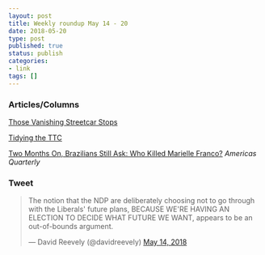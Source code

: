 ```yaml
---
layout: post
title: Weekly roundup May 14 - 20
date: 2018-05-20
type: post
published: true
status: publish
categories:
- link
tags: []
---
```


### Articles/Columns

[Those Vanishing Streetcar Stops](https://stevemunro.ca/2018/05/17/those-vanishing-streetcar-stops/ "Those Vanishing Streetcar Stops. By Steve Munro")

[Tidying the TTC](https://sharlagelfand.netlify.com/posts/tidy-ttc/ "Tidying the TTC. By Sharla Gelfand")

[Two Months On, Brazilians Still Ask: Who Killed Marielle Franco?](https://www.americasquarterly.org/node/9603#.Wvjm6F64hsw.twitter "Two Months On, Brazilians Still Ask: Who Killed Marielle Franco?. By Shannon Sims") *Americas Quarterly*

### Tweet

<blockquote class="twitter-tweet" data-lang="en"><p lang="en" dir="ltr">The notion that the NDP are deliberately choosing not to go through with the Liberals&#39; future plans, BECAUSE WE&#39;RE HAVING AN ELECTION TO DECIDE WHAT FUTURE WE WANT, appears to be an out-of-bounds argument.</p>&mdash; David Reevely (@davidreevely) <a href="https://twitter.com/davidreevely/status/996139363879804933?ref_src=twsrc%5Etfw">May 14, 2018</a></blockquote> <script async src="https://platform.twitter.com/widgets.js" charset="utf-8"></script> 
